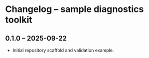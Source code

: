 # Changelog – sample diagnostics toolkit

## 0.1.0 – 2025-09-22
- Initial repository scaffold and validation example.
